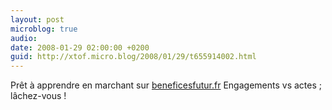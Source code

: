 ```yaml
---
layout: post
microblog: true
audio: 
date: 2008-01-29 02:00:00 +0200
guid: http://xtof.micro.blog/2008/01/29/t655914002.html
---
```

Prêt à apprendre en marchant sur [beneficesfutur.fr](http://beneficesfutur.fr) Engagements vs actes ; lâchez-vous !
